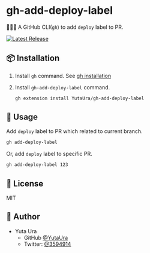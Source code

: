 # gh-add-deploy-label

🚀🚀🚀 A GitHub CLI(`gh`) to add `deploy` label to PR.

<a href="https://github.com/YutaUra/gh-add-deploy-label/releases"><img src="https://img.shields.io/github/release/YutaUra/gh-add-deploy-label.svg" alt="Latest Release"></a>

## 📦 Installation

1. Install `gh` command. See [gh installation](https://github.com/cli/cli#installation)
2. Install `gh-add-deploy-label` command.

   ```sh
   gh extension install YutaUra/gh-add-deploy-label
   ```

## 🚀 Usage

Add `deploy` label to PR which related to current branch.

```sh
gh add-deploy-label
```

Or, add `deploy` label to specific PR.

```sh
gh add-deploy-label 123
```

## 📝 License

MIT

## 👤 Author

- Yuta Ura
  - GitHub [@YutaUra](https://github.com/YutaUra)
  - Twitter: [@3594914](https://twitter.com/3594914)
